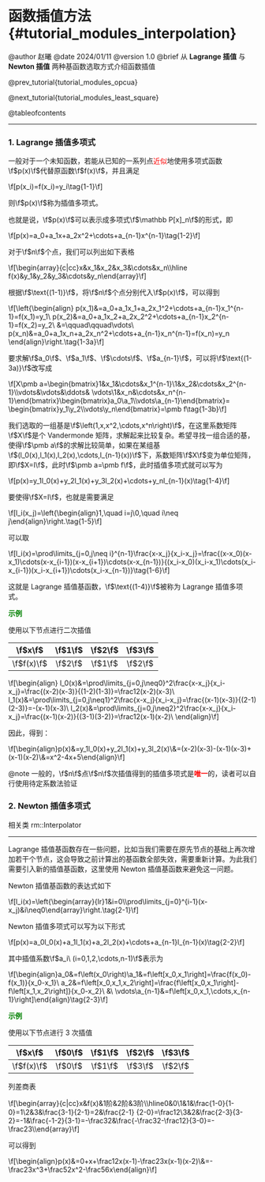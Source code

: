 函数插值方法 {#tutorial_modules_interpolation}
============

@author 赵曦
@date 2024/01/11
@version 1.0
@brief 从 **Lagrange 插值** 与 **Newton 插值** 两种基函数选取方式介绍函数插值

@prev_tutorial{tutorial_modules_opcua}

@next_tutorial{tutorial_modules_least_square}

@tableofcontents

------

### 1. Lagrange 插值多项式

一般对于一个未知函数，若能从已知的一系列点<span style="color: red">近似</span>地使用多项式函数\f$p(x)\f$代替原函数\f$f(x)\f$，并且满足

\f[p(x_i)=f(x_i)=y_i\tag{1-1}\f]

则\f$p(x)\f$称为插值多项式。

也就是说，\f$p(x)\f$可以表示成多项式\f$\mathbb P[x]_n\f$的形式，即

\f[p(x)=a_0+a_1x+a_2x^2+\cdots+a_{n-1}x^{n-1}\tag{1-2}\f]

对于\f$n\f$个点，我们可以列出如下表格

\f[\begin{array}{c|cc}x&x_1&x_2&x_3&\cdots&x_n\\\hline f(x)&y_1&y_2&y_3&\cdots&y_n\end{array}\f]

根据\f$\text{(1-1)}\f$，将\f$n\f$个点分别代入\f$p(x)\f$，可以得到

\f[\left\{\begin{align}
p(x_1)&=a_0+a_1x_1+a_2x_1^2+\cdots+a_{n-1}x_1^{n-1}=f(x_1)=y_1\\
p(x_2)&=a_0+a_1x_2+a_2x_2^2+\cdots+a_{n-1}x_2^{n-1}=f(x_2)=y_2\\
&=\qquad\qquad\vdots\\
p(x_n)&=a_0+a_1x_n+a_2x_n^2+\cdots+a_{n-1}x_n^{n-1}=f(x_n)=y_n
\end{align}\right.\tag{1-3a}\f]

要求解\f$a_0\f$、\f$a_1\f$、\f$\cdots\f$、\f$a_{n-1}\f$，可以将\f$\text{(1-3a)}\f$改写成

\f[X\pmb a=\begin{bmatrix}1&x_1&\cdots&x_1^{n-1}\\1&x_2&\cdots&x_2^{n-1}\\\vdots&\vdots&\ddots&
\vdots\\1&x_n&\cdots&x_n^{n-1}\end{bmatrix}\begin{bmatrix}a_0\\a_1\\\vdots\\a_{n-1}\end{bmatrix}=
\begin{bmatrix}y_1\\y_2\\\vdots\\y_n\end{bmatrix}=\pmb f\tag{1-3b}\f]

我们选取的一组基是\f$\left(1,x,x^2,\cdots,x^n\right)\f$，在这里系数矩阵\f$X\f$是个 Vandermonde 矩阵，求解起来比较复杂。希望寻找一组合适的基，使得\f$\pmb a\f$的求解比较简单，如果在某组基\f$(l_0(x),l_1(x),l_2(x),\cdots,l_{n-1}(x))\f$下，系数矩阵\f$X\f$变为单位矩阵，即\f$X=I\f$，此时\f$\pmb a=\pmb f\f$，此时插值多项式就可以写为

\f[p(x)=y_1l_0(x)+y_2l_1(x)+y_3l_2(x)+\cdots+y_nl_{n-1}(x)\tag{1-4}\f]

要使得\f$X=I\f$，也就是需要满足

\f[l_i(x_j)=\left\{\begin{align}1,\quad i=j\\0,\quad i\neq j\end{align}\right.\tag{1-5}\f]

可以取

\f[l_i(x)=\prod\limits_{j=0,j\neq i}^{n-1}\frac{x-x_j}{x_i-x_j}=\frac{(x-x_0)(x-x_1)\cdots(x-x_{i-1})(x-x_{i+1})\cdots(x-x_{n-1})}{(x_i-x_0)(x_i-x_1)\cdots(x_i-x_{i-1})(x_i-x_{i+1})\cdots(x_i-x_{n-1})}\tag{1-6}\f]

这就是 Lagrange 插值基函数，\f$\text{(1-4)}\f$被称为 Lagrange 插值多项式。

<span style="color: green">**示例**</span>

使用以下节点进行二次插值

|  \f$x\f$   | \f$1\f$ | \f$2\f$ | \f$3\f$ |
| :--------: | :-----: | :-----: | :-----: |
| \f$f(x)\f$ | \f$2\f$ | \f$1\f$ | \f$2\f$ |

\f[\begin{align}
l_0(x)&=\prod\limits_{j=0,j\neq0}^2\frac{x-x_j}{x_i-x_j}=\frac{(x-2)(x-3)}{(1-2)(1-3)}=\frac12(x-2)(x-3)\\
l_1(x)&=\prod\limits_{j=0,j\neq1}^2\frac{x-x_j}{x_i-x_j}=\frac{(x-1)(x-3)}{(2-1)(2-3)}=-(x-1)(x-3)\\
l_2(x)&=\prod\limits_{j=0,j\neq2}^2\frac{x-x_j}{x_i-x_j}=\frac{(x-1)(x-2)}{(3-1)(3-2)}=\frac12(x-1)(x-2)\\
\end{align}\f]

因此，得到：

\f[\begin{align}p(x)&=y_1l_0(x)+y_2l_1(x)+y_3l_2(x)\\&=(x-2)(x-3)-(x-1)(x-3)+(x-1)(x-2)\\&=x^2-4x+5\end{align}\f]

@note 一般的，\f$n\f$点\f$n\f$次插值得到的插值多项式是<span style="color: red">**唯一**</span>的，读者可以自行使用待定系数法验证

### 2. Newton 插值多项式

相关类 rm::Interpolator

---

Lagrange 插值基函数存在一些问题，比如当我们需要在原先节点的基础上再次增加若干个节点，这会导致之前计算出的基函数全部失效，需要重新计算。为此我们需要引入新的插值基函数，这里使用 Newton 插值基函数来避免这一问题。

Newton 插值基函数的表达式如下

\f[l_i(x)=\left\{\begin{array}{lr}1&i=0\\\prod\limits_{j=0}^{i-1}(x-x_j)&i\neq0\end{array}\right.\tag{2-1}\f]

Newton 插值多项式可以写为以下形式

\f[p(x)=a_0l_0(x)+a_1l_1(x)+a_2l_2(x)+\cdots+a_{n-1}l_{n-1}(x)\tag{2-2}\f]

其中插值系数\f$a_i\ (i=0,1,2,\cdots,n-1)\f$表示为

\f[\begin{align}a_0&=f\left(x_0\right)\\a_1&=f\left[x_0,x_1\right]=\frac{f(x_0)-f(x_1)}{x_0-x_1}\\
a_2&=f\left[x_0,x_1,x_2\right]=\frac{f\left[x_0,x_1\right]-f\left[x_1,x_2\right]}{x_0-x_2}\\
&\ \vdots\\a_{n-1}&=f\left[x_0,x_1,\cdots,x_{n-1}\right]\end{align}\tag{2-3}\f]

<span style="color: green">**示例**</span>

使用以下节点进行 3 次插值

|  \f$x\f$   | \f$0\f$ | \f$1\f$ | \f$2\f$ | \f$3\f$ |
| :--------: | :-----: | :-----: | :-----: | :-----: |
| \f$f(x)\f$ | \f$0\f$ | \f$1\f$ | \f$3\f$ | \f$2\f$ |

列差商表

\f[\begin{array}{c|cc}x&f(x)&1阶&2阶&3阶\\\hline0&0\\1&1&\frac{1-0}{1-0}=1\\2&3&\frac{3-1}{2-1}=2&\frac{2-1}
{2-0}=\frac12\\3&2&\frac{2-3}{3-2}=-1&\frac{-1-2}{3-1}=-\frac32&\frac{-\frac32-\frac12}{3-0}=-\frac23\\\end{array}\f]

可以得到

\f[\begin{align}p(x)&=0+x+\frac12x(x-1)-\frac23x(x-1)(x-2)\\&=-\frac23x^3+\frac52x^2-\frac56x\end{align}\f]
